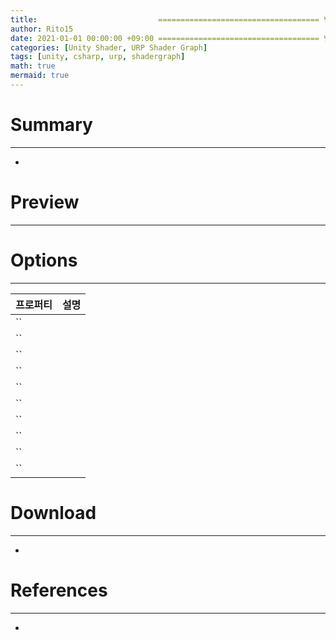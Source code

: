 ```yaml
---
title:                           ==================================== 변경!
author: Rito15
date: 2021-01-01 00:00:00 +09:00 ==================================== 변경!
categories: [Unity Shader, URP Shader Graph]
tags: [unity, csharp, urp, shadergraph]
math: true
mermaid: true
---
```


# Summary
---

- 


# Preview
---



# Options
---

|프로퍼티|설명
|---|---|
|``||
|``||
|``||
|``||
|``||
|``||
|``||
|``||
|``||
|``||


# Download
---
- 


# References
---
- 